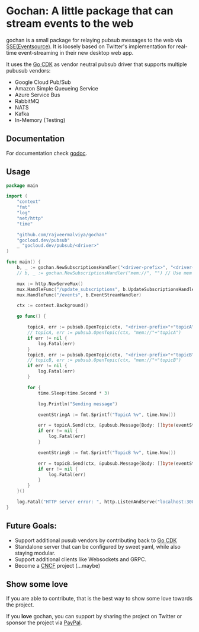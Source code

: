 # Gochan: A little package that can stream events to the web

gochan is a small package for relaying pubsub messages to the web via
[SSE(Eventsource)](https://en.wikipedia.org/wiki/Server-sent_events).
It is loosely based on Twitter's implementation for real-time event-streaming
in their new desktop web app.

It uses the [Go CDK](https://gocloud.dev) as vendor neutral pubsub driver that supports multiple pubusub vendors:

- Google Cloud Pub/Sub
- Amazon Simple Queueing Service
- Azure Service Bus
- RabbitMQ
- NATS
- Kafka
- In-Memory (Testing)

## Documentation

For documentation check [godoc](https://godoc.org/github.com/rajveermalviya/gochan).

## Usage

```go
package main

import (
	"context"
	"fmt"
	"log"
	"net/http"
	"time"

	"github.com/rajveermalviya/gochan"
	"gocloud.dev/pubsub"
	_ "gocloud.dev/pubsub/<driver>"
)

func main() {
    b, _ := gochan.NewSubscriptionsHandler("<driver-prefix>", "<driver-opts>")
    // b, _ := gochan.NewSubscriptionsHandler("mem://", "") // Use mem only for testing.

	mux := http.NewServeMux()
	mux.HandleFunc("/update_subscriptions", b.UpdateSubscriptionsHandler)
	mux.HandleFunc("/events", b.EventStreamHandler)

	ctx := context.Background()

	go func() {

		topicA, err := pubsub.OpenTopic(ctx, "<driver-prefix>"+"topicA")
		// topicA, err := pubsub.OpenTopic(ctx, "mem://"+"topicA")
		if err != nil {
			log.Fatal(err)
		}
		topicB, err := pubsub.OpenTopic(ctx, "<driver-prefix>"+"topicB")
		// topicB, err := pubsub.OpenTopic(ctx, "mem://"+"topicB")
		if err != nil {
			log.Fatal(err)
		}

		for {
			time.Sleep(time.Second * 3)

			log.Println("Sending message")

			eventStringA := fmt.Sprintf("TopicA %v", time.Now())

			err = topicA.Send(ctx, &pubsub.Message{Body: []byte(eventStringA)})
			if err != nil {
				log.Fatal(err)
			}

			eventStringB := fmt.Sprintf("TopicB %v", time.Now())

			err = topicB.Send(ctx, &pubsub.Message{Body: []byte(eventStringB)})
			if err != nil {
				log.Fatal(err)
			}
		}
	}()

	log.Fatal("HTTP server error: ", http.ListenAndServe("localhost:3000", mux))
}

```

## Future Goals:

- Support additional pusub vendors by contributing back to [Go CDK](https://gocloud.dev)
- Standalone server that can be configured by sweet yaml, while also staying modular.
- Support additional clients like Websockets and GRPC.
- Become a [CNCF](https://cncf.io) project (...maybe)

## Show some love

If you are able to contribute, that is the best way to show some love towards the project.

If you **love** gochan, you can support by sharing the project on Twitter or sponsor the project via [PayPal](https://paypal.me/rajveermalviya).

